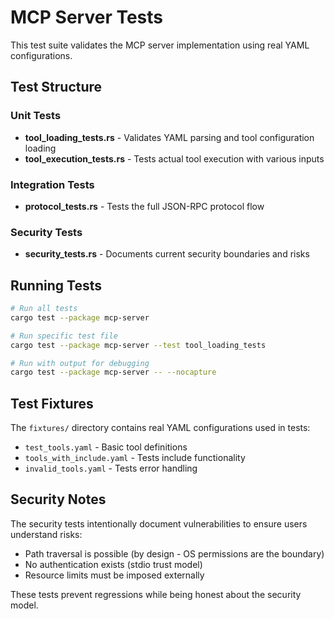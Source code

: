 # MCP Server Tests

This test suite validates the MCP server implementation using real YAML configurations.

## Test Structure

### Unit Tests
- **tool_loading_tests.rs** - Validates YAML parsing and tool configuration loading
- **tool_execution_tests.rs** - Tests actual tool execution with various inputs

### Integration Tests  
- **protocol_tests.rs** - Tests the full JSON-RPC protocol flow

### Security Tests
- **security_tests.rs** - Documents current security boundaries and risks

## Running Tests

```bash
# Run all tests
cargo test --package mcp-server

# Run specific test file
cargo test --package mcp-server --test tool_loading_tests

# Run with output for debugging
cargo test --package mcp-server -- --nocapture
```

## Test Fixtures

The `fixtures/` directory contains real YAML configurations used in tests:
- `test_tools.yaml` - Basic tool definitions
- `tools_with_include.yaml` - Tests include functionality
- `invalid_tools.yaml` - Tests error handling

## Security Notes

The security tests intentionally document vulnerabilities to ensure users understand risks:
- Path traversal is possible (by design - OS permissions are the boundary)
- No authentication exists (stdio trust model)
- Resource limits must be imposed externally

These tests prevent regressions while being honest about the security model.